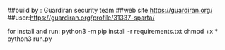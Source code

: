 ##build by : Guardiran security team
##web site:https://guardiran.org/
##user:https://guardiran.org/profile/31337-sparta/

for install and run:
	python3 -m pip install -r requirements.txt
	chmod +x *
	python3 run.py
